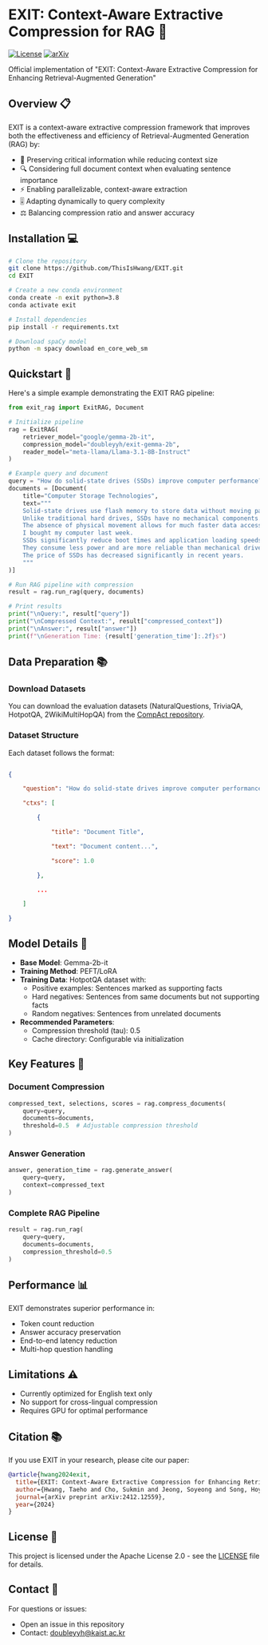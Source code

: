 # EXIT: Context-Aware Extractive Compression for RAG 🚀

[![License](https://img.shields.io/badge/License-Apache%202.0-blue.svg)](https://opensource.org/licenses/Apache-2.0)
[![arXiv](https://img.shields.io/badge/arXiv-2412.12559-b31b1b.svg)](https://arxiv.org/abs/2412.12559)

Official implementation of "EXIT: Context-Aware Extractive Compression for Enhancing Retrieval-Augmented Generation"

## Overview 📋

EXIT is a context-aware extractive compression framework that improves both the effectiveness and efficiency of Retrieval-Augmented Generation (RAG) by:

- 🎯 Preserving critical information while reducing context size
- 🔍 Considering full document context when evaluating sentence importance
- ⚡ Enabling parallelizable, context-aware extraction
- 🎚️ Adapting dynamically to query complexity
- ⚖️ Balancing compression ratio and answer accuracy

## Installation 💻

```bash
# Clone the repository
git clone https://github.com/ThisIsHwang/EXIT.git
cd EXIT

# Create a new conda environment
conda create -n exit python=3.8
conda activate exit

# Install dependencies
pip install -r requirements.txt

# Download spaCy model
python -m spacy download en_core_web_sm
```

## Quickstart 🚀

Here's a simple example demonstrating the EXIT RAG pipeline:

```python
from exit_rag import ExitRAG, Document

# Initialize pipeline
rag = ExitRAG(
    retriever_model="google/gemma-2b-it",
    compression_model="doubleyyh/exit-gemma-2b",
    reader_model="meta-llama/Llama-3.1-8B-Instruct"
)

# Example query and document
query = "How do solid-state drives (SSDs) improve computer performance?"
documents = [Document(
    title="Computer Storage Technologies",
    text="""
    Solid-state drives use flash memory to store data without moving parts.
    Unlike traditional hard drives, SSDs have no mechanical components.
    The absence of physical movement allows for much faster data access speeds.
    I bought my computer last week.
    SSDs significantly reduce boot times and application loading speeds.
    They consume less power and are more reliable than mechanical drives.
    The price of SSDs has decreased significantly in recent years.
    """
)]

# Run RAG pipeline with compression
result = rag.run_rag(query, documents)

# Print results
print("\nQuery:", result["query"])
print("\nCompressed Context:", result["compressed_context"])
print("\nAnswer:", result["answer"])
print(f"\nGeneration Time: {result['generation_time']:.2f}s")
```
## Data Preparation 📚

### Download Datasets

You can download the evaluation datasets (NaturalQuestions, TriviaQA, HotpotQA, 2WikiMultiHopQA) from the [CompAct repository](https://github.com/dmis-lab/CompAct).

### Dataset Structure

Each dataset follows the format:

```json

{

    "question": "How do solid-state drives improve computer performance?",

    "ctxs": [

        {

            "title": "Document Title",

            "text": "Document content...",

            "score": 1.0

        },

        ...

    ]

}

```

## Model Details 🔧

- **Base Model**: Gemma-2b-it
- **Training Method**: PEFT/LoRA
- **Training Data**: HotpotQA dataset with:
  - Positive examples: Sentences marked as supporting facts
  - Hard negatives: Sentences from same documents but not supporting facts
  - Random negatives: Sentences from unrelated documents
- **Recommended Parameters**:
  - Compression threshold (tau): 0.5
  - Cache directory: Configurable via initialization

## Key Features 🌟

### Document Compression

```python
compressed_text, selections, scores = rag.compress_documents(
    query=query,
    documents=documents,
    threshold=0.5  # Adjustable compression threshold
)
```

### Answer Generation

```python
answer, generation_time = rag.generate_answer(
    query=query,
    context=compressed_text
)
```

### Complete RAG Pipeline

```python
result = rag.run_rag(
    query=query,
    documents=documents,
    compression_threshold=0.5
)
```

## Performance 📊

EXIT demonstrates superior performance in:
- Token count reduction
- Answer accuracy preservation
- End-to-end latency reduction
- Multi-hop question handling

## Limitations ⚠️

- Currently optimized for English text only
- No support for cross-lingual compression
- Requires GPU for optimal performance

## Citation 📚

If you use EXIT in your research, please cite our paper:

```bibtex
@article{hwang2024exit,
  title={EXIT: Context-Aware Extractive Compression for Enhancing Retrieval-Augmented Generation},
  author={Hwang, Taeho and Cho, Sukmin and Jeong, Soyeong and Song, Hoyun and Han, SeungYoon and Park, Jong C.},
  journal={arXiv preprint arXiv:2412.12559},
  year={2024}
}
```

## License 📄

This project is licensed under the Apache License 2.0 - see the [LICENSE](LICENSE) file for details.

## Contact 📧

For questions or issues:
- Open an issue in this repository
- Contact: doubleyyh@kaist.ac.kr